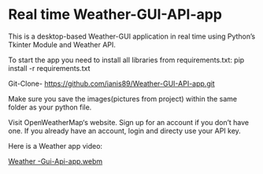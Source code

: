 # Real time  Weather-GUI-API-app 
  
This is a desktop-based Weather-GUI application in real time using Python’s Tkinter Module and Weather API.


To start the app you need to install all libraries from requirements.txt:   pip install -r requirements.txt

Git-Clone- https://github.com/ianis89/Weather-GUI-API-app.git

Make sure you save the images(pictures from project) within the same folder as your python file.

Visit OpenWeatherMap‘s website.
Sign up for an account if you don’t have one. If you already have an account, login and directy use your API key.

Here is a Weather app  video:

[Weather -Gui-Api-app.webm](https://user-images.githubusercontent.com/95642631/176417159-d940a767-b969-410d-b626-015ec760908b.webm)

